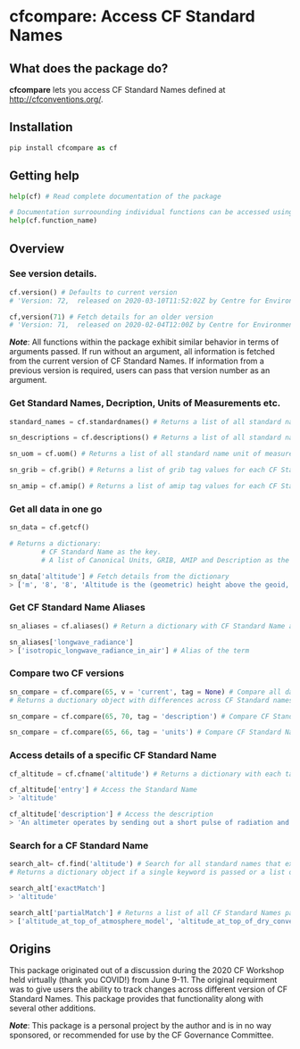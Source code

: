 # cfcompare: Access CF Standard Names

## What does the package do?
**cfcompare** lets you access CF Standard Names defined at http://cfconventions.org/.

## Installation
```python
pip install cfcompare as cf
```

## Getting help
```python
help(cf) # Read complete documentation of the package

# Documentation surroounding individual functions can be accessed using
help(cf.function_name)
```

## Overview

### See version details.
```python
cf.version() # Defaults to current version
# 'Version: 72,  released on 2020-03-10T11:52:02Z by Centre for Environmental Data Analysis. Contact: support@ceda.ac.uk'

cf,version(71) # Fetch details for an older version
# 'Version: 71,  released on 2020-02-04T12:00Z by Centre for Environmental Data Analysis. Contact: support@ceda.ac.uk'
```

**_Note_**: All functions within the package exhibit similar behavior in terms of arguments passed. If run without an argument, all information is fetched from the current version of CF Standard Names. If information from a previous version is required, users can pass that version number as an argument.

### Get Standard Names, Decription, Units of Measurements etc.
```python
standard_names = cf.standardnames() # Returns a list of all standard names from the current version

sn_descriptions = cf.descriptions() # Returns a list of all standard name descriptions from the current version

sn_uom = cf.uom() # Returns a list of all standard name unit of measure (Canonical Units) from the current version

sn_grib = cf.grib() # Returns a list of grib tag values for each CF Standard Name.

sn_amip = cf.amip() # Returns a list of amip tag values for each CF Standard Name.
```

### Get all data in one go
```python
sn_data = cf.getcf()

# Returns a dictionary:
		# CF Standard Name as the key.
		# A list of Canonical Units, GRIB, AMIP and Description as the value.

sn_data['altitude'] # Fetch details from the dictionary
> ['m', '8', '8', 'Altitude is the (geometric) height above the geoid, which is the reference geopotential surface. The geoid is similar to mean sea level.']

```

### Get CF Standard Name Aliases
```python
sn_aliases = cf.aliases() # Return a dictionary with CF Standard Name as the key and cooresponding alias(es) as values.

sn_aliases['longwave_radiance']
> ['isotropic_longwave_radiance_in_air'] # Alias of the term
```

### Compare two CF versions
```python
sn_compare = cf.compare(65, v = 'current', tag = None) # Compare all data of version 65 to the current version
# Returns a ductionary object with differences across CF Standard names, Descriptions, Units of Measure, AMIP and GRIB tag values.

sn_compare = cf.compare(65, 70, tag = 'description') # Compare CF Standard Names and Descriptions of version 65 and 70

sn_compare = cf.compare(65, 66, tag = 'units') # Compare CF Standard Names and Units of version 65 and 70
```

### Access details of a specific CF Standard Name
```python
cf_altitude = cf.cfname('altitude') # Returns a dictionary with each tag of the CF Standard Name and its value

cf_altitude['entry'] # Access the Standard Name
> 'altitude'

cf_altitude['description'] # Access the description
> 'An altimeter operates by sending out a short pulse of radiation and measuring the time required for the pulse to return from the sea surface; this measurement is used to calculate the distance between the instrument and the sea surface.  That measurement is called the "altimeter range" and does not include any range corrections.'
```

### Search for a CF Standard Name
```python
search_alt= cf.find('altitude') # Search for all standard names that exactly or partially match this keyword. Can pass multiple keywords as a list.
# Returns a dictionary object if a single keyword is passed or a list of dictionaries if multiple keywords are passed.

search_alt['exactMatch']
> 'altitude'

search_alt['partialMatch'] # Returns a list of all CF Standard Names partially matching the keyword
> ['altitude_at_top_of_atmosphere_model', 'altitude_at_top_of_dry_convection', 'barometric_altitude', 'bedrock_altitude', 'bedrock_altitude_change_due_to_isostatic_adjustment', 'cloud_base_altitude', 'cloud_top_altitude', 'convective_cloud_base_altitude', 'convective_cloud_top_altitude', 'equilibrium_line_altitude', 'freezing_level_altitude', 'ground_level_altitude', 'surface_altitude', 'tendency_of_bedrock_altitude', 'tropopause_altitude', 'water_surface_reference_datum_altitude']
```

## Origins
This package originated out of a discussion during the 2020 CF Workshop held virtually (thank you COVID!) from June 9-11. The original requirment was to give users the ability to track changes across different version of CF Standard Names. This package provides that functionality along with several other additions.

**_Note_**: This package is a personal project by the author and is in no way sponsored, or recommended for use by the CF Governance Committee.